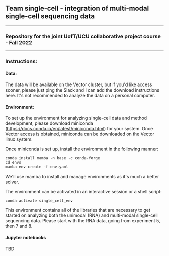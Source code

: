 ## Team single-cell - integration of multi-modal single-cell sequencing data

***

### Repository for the joint UofT/UCU collaborative project course - Fall 2022

***

### Instructions:

#### Data:

The data will be available on the Vector cluster, but if you'd like access sooner, please just ping the Slack and I can add the download instructions here. It's not recommended to analyze the data on a personal computer.

#### Environment:

To set up the environment for analyzing single-cell data and method development, please download miniconda (https://docs.conda.io/en/latest/miniconda.html) for your system. Once Vector access is obtained, miniconda can be downloaded on the Vector linux system.

Once miniconda is set up, install the environment in the following manner:

```
conda install mamba -n base -c conda-forge 
cd envs
mamba env create -f env.yaml
```

We'll use mamba to install and manage environments as it's much a better solver.

The environment can be activated in an interactive session or a shell script:

```
conda activate single_cell_env
```

This environment contains all of the libraries that are necessary to get started on analyzing both the unimodal (RNA) and multi-modal single-cell sequencing data. Please start with the RNA data, going from experiment 5, then 7 and 8. 

#### Jupyter notebooks 

TBD